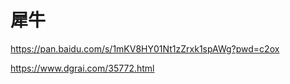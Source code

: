 # 犀牛

<https://pan.baidu.com/s/1mKV8HY01Nt1zZrxk1spAWg?pwd=c2ox>

<https://www.dgrai.com/35772.html>
